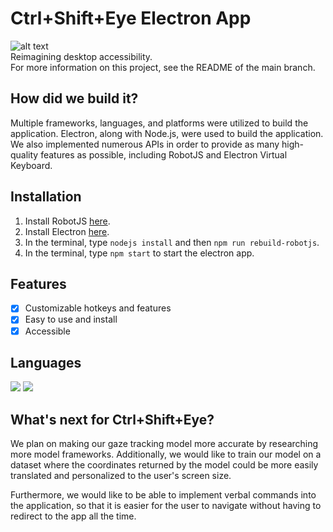 # Ctrl+Shift+Eye Electron App
![alt text](https://anishs37.github.io/cse-website/static/media/logo128x.6cda3e83b3794444c9cb.png)
<br>
Reimagining desktop accessibility.
<br>
For more information on this project, see the README of the main branch.
## How did we build it?
Multiple frameworks, languages, and platforms were utilized to build the application. Electron, along with Node.js, were used to build the application. We also implemented numerous APIs in order to provide as many high-quality features as possible, including RobotJS and Electron Virtual Keyboard.
## Installation
1. Install RobotJS <a href="http://robotjs.io/">here</a>.
2. Install Electron <a href="https://www.npmjs.com/package/electron">here</a>.
3. In the terminal, type `nodejs install` and then `npm run rebuild-robotjs`.
4. In the terminal, type `npm start` to start the electron app.
## Features
- [x] Customizable hotkeys and features
- [x] Easy to use and install
- [x] Accessible
## Languages
![](https://img.shields.io/badge/Code-JavaScript-informational?style=flat&logo=JavaScript&logoColor=white&color=yellow)
![](https://img.shields.io/badge/Code-HTML5-informational?style=flat&logo=HTML5&logoColor=white&color=red)
## What's next for Ctrl+Shift+Eye?
We plan on making our gaze tracking model more accurate by researching more model frameworks. Additionally, we would like to train our model on a dataset where the coordinates returned by the model could be more easily translated and personalized to the user's screen size.

Furthermore, we would like to be able to implement verbal commands into the application, so that it is easier for the user to navigate without having to redirect to the app all the time.
